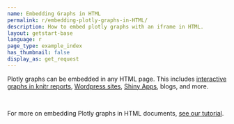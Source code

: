 ```yaml
---
name: Embedding Graphs in HTML
permalink: r/embedding-plotly-graphs-in-HTML/
description: How to embed plotly graphs with an iframe in HTML.
layout: getstart-base
language: r
page_type: example_index
has_thumbnail: false
display_as: get_request
---
```


<div class="content-box">
<p>Plotly graphs can be embedded in any HTML page. This includes <a href="http://blog.plot.ly/post/106630252117/plot-with-ggplot2-and-plotly-within-knitr-reports">interactive graphs in knitr reports</a>, <a href="https://wordpress.org/plugins/wp-plotly">Wordpress sites</a>, <a href="https://github.com/chriddyp/plotly-shiny">Shiny Apps</a>, blogs, and more.</p></br>

<p>For more on embedding Plotly graphs in HTML documents, <a href="https://plot.ly/how-to-embed-plotly-graphs-in-websites">see our tutorial</a>.</p></br>
</div></br>